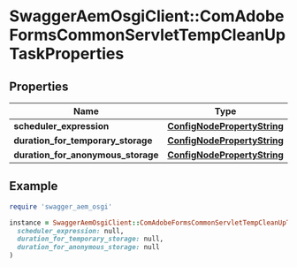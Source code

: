 # SwaggerAemOsgiClient::ComAdobeFormsCommonServletTempCleanUpTaskProperties

## Properties

| Name | Type | Description | Notes |
| ---- | ---- | ----------- | ----- |
| **scheduler_expression** | [**ConfigNodePropertyString**](ConfigNodePropertyString.md) |  | [optional] |
| **duration_for_temporary_storage** | [**ConfigNodePropertyString**](ConfigNodePropertyString.md) |  | [optional] |
| **duration_for_anonymous_storage** | [**ConfigNodePropertyString**](ConfigNodePropertyString.md) |  | [optional] |

## Example

```ruby
require 'swagger_aem_osgi'

instance = SwaggerAemOsgiClient::ComAdobeFormsCommonServletTempCleanUpTaskProperties.new(
  scheduler_expression: null,
  duration_for_temporary_storage: null,
  duration_for_anonymous_storage: null
)
```

